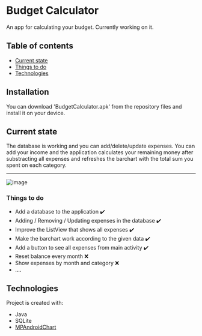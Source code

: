 # Budget Calculator
An app for calculating your budget. Currently working on it.

## Table of contents

* [Current state](#current-state)
* [Things to do](#things-to-do)
* [Technologies](#technologies)

## Installation

You can download 'BudgetCalculator.apk' from the repository files and install it on your device.

## Current state
The database is working and you can add/delete/update expenses. You can add your income and the application calculates your remaining money after substracting all expenses and refreshes the barchart with the total sum you spent on each category.

------

![image](https://drive.google.com/uc?export=view&id=13eFVoNKXQMcpqqRamlIHi-tjkomZJLbt)

### Things to do
- Add a database to the application :heavy_check_mark:
- Adding / Removing / Updating expenses in the database :heavy_check_mark:
- Improve the ListView that shows all expenses :heavy_check_mark: 
- Make the barchart work according to the given data :heavy_check_mark: 
- Add a button to see all expenses from main activity :heavy_check_mark: 
- Reset balance every month :x:
- Show expenses by month and category :x:
- ....

## Technologies
Project is created with:
* Java
* SQLite
* [MPAndroidChart](https://github.com/PhilJay/MPAndroidChart)



